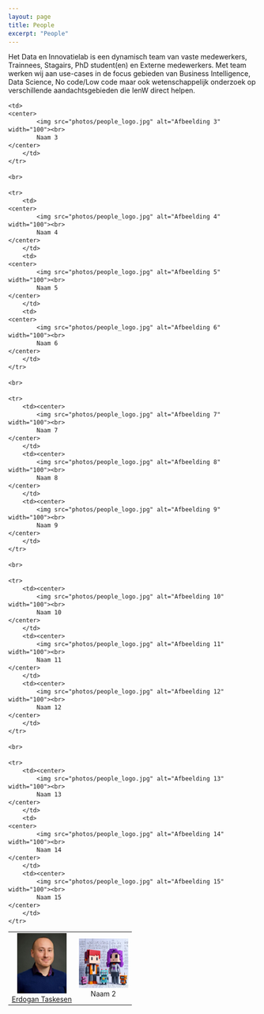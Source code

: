 ```yaml
---
layout: page
title: People
excerpt: "People"
---
```


Het Data en Innovatielab is een dynamisch team van vaste medewerkers, Trainnees, Stagairs, PhD student(en) en Externe medewerkers.
Met team werken wij aan use-cases in de focus gebieden van Business Intelligence, Data Science, No code/Low code maar ook wetenschappelijk onderzoek
op verschillende aandachtsgebieden die IenW direct helpen.

<html lang="en">
<head>
    <meta charset="UTF-8">
    <meta name="viewport" content="width=device-width, initial-scale=1.0">
    <title>Table with Images and Names</title>
</head>
<body>

<table border="0">
    <tr>
        <td>
	<center>
            <img src="photos/ET.jpg" alt="Afbeelding 1" width="100"><br>
            <a href="https://nl.linkedin.com/in/erdogant" target="_blank">Erdogan Taskesen</a>
	</center>
	</td>
        <td>
	<center>
            <img src="photos/people_logo.jpg" alt="Afbeelding 2" width="100"><br>
            Naam 2
	</center>
        </td>

	<td>
	<center>
            <img src="photos/people_logo.jpg" alt="Afbeelding 3" width="100"><br>
            Naam 3
	</center>
        </td>
    </tr>

    <br>
    
    <tr>
        <td>
	<center>
            <img src="photos/people_logo.jpg" alt="Afbeelding 4" width="100"><br>
            Naam 4
	</center>
        </td>
        <td>
	<center>
            <img src="photos/people_logo.jpg" alt="Afbeelding 5" width="100"><br>
            Naam 5
	</center>
        </td>
        <td>
	<center>
            <img src="photos/people_logo.jpg" alt="Afbeelding 6" width="100"><br>
            Naam 6
	</center>
        </td>
    </tr>

    <br>
    
    <tr>
        <td><center>
            <img src="photos/people_logo.jpg" alt="Afbeelding 7" width="100"><br>
            Naam 7
	</center>
        </td>
        <td><center>
            <img src="photos/people_logo.jpg" alt="Afbeelding 8" width="100"><br>
            Naam 8
	</center>
        </td>
        <td><center>
            <img src="photos/people_logo.jpg" alt="Afbeelding 9" width="100"><br>
            Naam 9
	</center>
        </td>
    </tr>

    <br>
    
    <tr>
        <td><center>
            <img src="photos/people_logo.jpg" alt="Afbeelding 10" width="100"><br>
            Naam 10
	</center>
        </td>
        <td><center>
            <img src="photos/people_logo.jpg" alt="Afbeelding 11" width="100"><br>
            Naam 11
	</center>
        </td>
        <td><center>
            <img src="photos/people_logo.jpg" alt="Afbeelding 12" width="100"><br>
            Naam 12
	</center>
        </td>
    </tr>

    <br>
    
    <tr>
        <td><center>
            <img src="photos/people_logo.jpg" alt="Afbeelding 13" width="100"><br>
            Naam 13
	</center>
        </td>
        <td>
	<center>
            <img src="photos/people_logo.jpg" alt="Afbeelding 14" width="100"><br>
            Naam 14
	</center>
        </td>
        <td><center>
            <img src="photos/people_logo.jpg" alt="Afbeelding 15" width="100"><br>
            Naam 15
	</center>
        </td>
    </tr>
</table>

</body>
</html>

